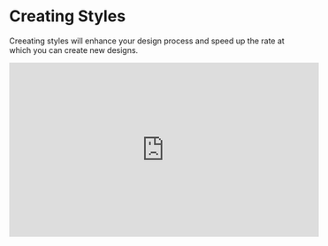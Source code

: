 # Creating Styles
Creeating styles will enhance your design process and speed up the rate at which you can create new designs.

<iframe width="560" height="315" src="https://www.youtube.com/embed/gtQ_A3imzsg?si=3RdeG4xLfDLUvOp0" title="YouTube video player" frameborder="0" allow="accelerometer; autoplay; clipboard-write; encrypted-media; gyroscope; picture-in-picture; web-share" allowfullscreen></iframe>